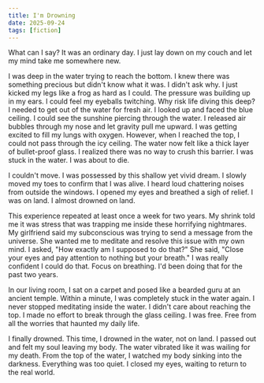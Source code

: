 ```yaml
---
title: I'm Drowning
date: 2025-09-24
tags: [fiction]
---
```


What can I say? It was an ordinary day. I just lay down on my couch and let my mind take me somewhere new.

I was deep in the water trying to reach the bottom. I knew there was something precious but didn't know what it was. I didn't ask why. I just kicked my legs like a frog as hard as I could. The pressure was building up in my ears. I could feel my eyeballs twitching. Why risk life diving this deep? I needed to get out of the water for fresh air. I looked up and faced the blue ceiling. I could see the sunshine piercing through the water. I released air bubbles through my nose and let gravity pull me upward. I was getting excited to fill my lungs with oxygen. However, when I reached the top, I could not pass through the icy ceiling. The water now felt like a thick layer of bullet-proof glass. I realized there was no way to crush this barrier. I was stuck in the water. I was about to die.

I couldn't move. I was possessed by this shallow yet vivid dream. I slowly moved my toes to confirm that I was alive. I heard loud chattering noises from outside the windows. I opened my eyes and breathed a sigh of relief. I was on land. I almost drowned on land.

This experience repeated at least once a week for two years. My shrink told me it was stress that was trapping me inside these horrifying nightmares. My girlfriend said my subconscious was trying to send a message from the universe. She wanted me to meditate and resolve this issue with my own mind. I asked, "How exactly am I supposed to do that?" She said, "Close your eyes and pay attention to nothing but your breath." I was really confident I could do that. Focus on breathing. I'd been doing that for the past two years.

In our living room, I sat on a carpet and posed like a bearded guru at an ancient temple. Within a minute, I was completely stuck in the water again. I never stopped meditating inside the water. I didn't care about reaching the top. I made no effort to break through the glass ceiling. I was free. Free from all the worries that haunted my daily life.

I finally drowned. This time, I drowned in the water, not on land. I passed out and felt my soul leaving my body. The water vibrated like it was wailing for my death. From the top of the water, I watched my body sinking into the darkness. Everything was too quiet. I closed my eyes, waiting to return to the real world.